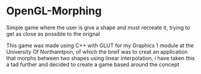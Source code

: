 # OpenGL-Morphing
 Simple game where the user is give a shape and must recreate it, trying to get as close as possible to the orignal
 
 This game was made using C++ with GLUT for my Graphics 1 module at the University Of Northamtpon, of which the breif was to creat an application that morphs between two shapes using linear interpolation, i have taken this a tad further and decided to create a game based around the concept
